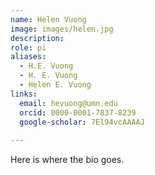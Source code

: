 ```yaml
---
name: Helen Vuong
image: images/helen.jpg
description:
role: pi
aliases:
  - H.E. Vuong
  - H. E. Vuong
  - Helen E. Vuong
links:
  email: hevuong@umn.edu
  orcid: 0000-0001-7837-8239
  google-scholar: 7El94vcAAAAJ
  
---
```



Here is where the bio goes.
